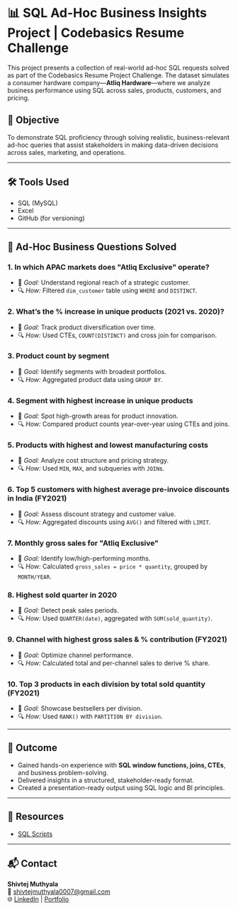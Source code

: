 # 📊 SQL Ad-Hoc Business Insights Project | Codebasics Resume Challenge

This project presents a collection of real-world ad-hoc SQL requests solved as part of the Codebasics Resume Project Challenge. The dataset simulates a consumer hardware company—**Atliq Hardware**—where we analyze business performance using SQL across sales, products, customers, and pricing.

## 🧠 Objective

To demonstrate SQL proficiency through solving realistic, business-relevant ad-hoc queries that assist stakeholders in making data-driven decisions across sales, marketing, and operations.

---

## 🛠️ Tools Used
- SQL (MySQL)
- Excel
- GitHub (for versioning)

---

## 🧩 Ad-Hoc Business Questions Solved

### 1. In which APAC markets does "Atliq Exclusive" operate?
- 📌 *Goal:* Understand regional reach of a strategic customer.
- 🔍 *How:* Filtered `dim_customer` table using `WHERE` and `DISTINCT`.

### 2. What’s the % increase in unique products (2021 vs. 2020)?
- 📌 *Goal:* Track product diversification over time.
- 🔍 *How:* Used CTEs, `COUNT(DISTINCT)` and cross join for comparison.

### 3. Product count by segment
- 📌 *Goal:* Identify segments with broadest portfolios.
- 🔍 *How:* Aggregated product data using `GROUP BY`.

### 4. Segment with highest increase in unique products
- 📌 *Goal:* Spot high-growth areas for product innovation.
- 🔍 *How:* Compared product counts year-over-year using CTEs and joins.

### 5. Products with highest and lowest manufacturing costs
- 📌 *Goal:* Analyze cost structure and pricing strategy.
- 🔍 *How:* Used `MIN`, `MAX`, and subqueries with `JOIN`s.

### 6. Top 5 customers with highest average pre-invoice discounts in India (FY2021)
- 📌 *Goal:* Assess discount strategy and customer value.
- 🔍 *How:* Aggregated discounts using `AVG()` and filtered with `LIMIT`.

### 7. Monthly gross sales for "Atliq Exclusive"
- 📌 *Goal:* Identify low/high-performing months.
- 🔍 *How:* Calculated `gross_sales = price * quantity`, grouped by `MONTH/YEAR`.

### 8. Highest sold quarter in 2020
- 📌 *Goal:* Detect peak sales periods.
- 🔍 *How:* Used `QUARTER(date)`, aggregated with `SUM(sold_quantity)`.

### 9. Channel with highest gross sales & % contribution (FY2021)
- 📌 *Goal:* Optimize channel performance.
- 🔍 *How:* Calculated total and per-channel sales to derive % share.

### 10. Top 3 products in each division by total sold quantity (FY2021)
- 📌 *Goal:* Showcase bestsellers per division.
- 🔍 *How:* Used `RANK()` with `PARTITION BY division`.

---

## 🏁 Outcome

- Gained hands-on experience with **SQL window functions, joins, CTEs**, and business problem-solving.
- Delivered insights in a structured, stakeholder-ready format.
- Created a presentation-ready output using SQL logic and BI principles.

---

## 📎 Resources
- [SQL Scripts](https://github.com/Shivtej29/SQL-Ad-Hoc-Business-Insights-Project/blob/main/atliq_hardware_queries.sql)

---

## 📬 Contact
**Shivtej Muthyala**  
📧 shivtejmuthyala0007@gmail.com  
🌐 [LinkedIn](https://www.linkedin.com/in/shivtejmuthyala) | [Portfolio](https://codebasics.io/portfolio/Shivtej-Muthyala)
